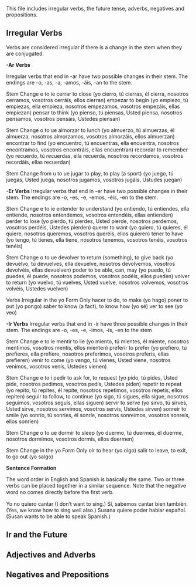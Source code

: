 This file includes irregular verbs, the future tense, adverbs, negatives and propositions.

## Irregular Verbs

Verbs are considered irregular if there is a change in the stem when they are conjugated.

**-Ar Verbs**

Irregular verbs that end in -ar have two possible changes in their stem. The endings are -o, -as, -a, -amos, -áis, -an to the stem.

Stem Change e to ie
cerrar to close (yo cierro, tú cierras, él cierra, nosotros cerramos, vosotros cerráis, ellos cierran)
empezar to begin (yo empiezo, tú empiezas, ella empieza, nosotros empezamos, vosotros empezáis, ellas empiezan)
pensar to think (yo pienso, tú piensas, Usted piensa, nosotros pensamos, vosotros pensáis, Ustedes piensan)

Stem Change o to ue
almorzar to lunch (yo almuerzo, tú almuerzas, él almuerza, nosotros almorzamos, vosotros almorzáis, ellos almuerzan)
encontrar to ﬁnd (yo encuentro, tú encuentras, ella encuentra, nosotros encontramos, vosotros encontráis, ellas encuentran)
recordar to remember (yo recuerdo, tú recuerdas, ella recuerda, nosotros recordamos, vosotros recordáis, ellas recuerdan)

Stem Change from u to ue
jugar to play, to play (a sport) (yo juego, tú juegas, Usted juega, nosotros jugamos, vosotros jugáis, Ustudes juegan)

**-Er Verbs**
Irregular verbs that end in -er have two possible changes in their stem. The endings are -o, -es, -e, -emos, -éis, -en to the stem.

Stem Change e to ie
entender to understand (yo entiendo, tú entiendes, ella entiende, nosotros entendemos, vosotros entendéis, ellas entienden)
perder to lose (yo pierdo, tú pierdes, Usted pierde, nosotros perdemos, vosotros perdéis, Ustedes pierden)
querer to want (yo quiero, tú quieres, él quiere, nosotros queremos, vosotros queréis, ellos quieren)
tener to have (yo tengo, tú tienes, ella tiene, nosotros tenemos, vosotros tenéis, vosotros tenéis)

Stem Change o to ue
devolver to return (something), to give back (yo devuelvo, tú devuelves, ella devuelve, nosotros devolvemos, vosotros devolvéis, ellas devuelven)
poder to be able, can, may (yo puedo, tú puedes, él puede, nosotros podemos, vosotros podéis, ellos pueden)
volver to return (yo vuelvo, tú vuelves, Usted vuelve, nosotros volvemos, vosotros volvéis, Ustedes vuelven)

Verbs Irregular in the yo Form Only
hacer to do, to make (yo hago)
poner to put (yo pongo)
saber to know (a fact), to know how (yo sé)
ver to see (yo veo)

**-Ir Verbs**
Irregular verbs that end in -ir have three possible changes in their stem. The endings are -o, -es, -e, -imos, -ís, -en to the stem

Stem Change e to ie
mentir to lie (yo miento, tú mientes, él miente, nosotros mentimos, vosotros mentís, ellos mienten)
preferir to prefer (yo prefiero, tú prefieres, ella prefiere, nosotros preferimos, vosotros preferís, ellas prefieren)
venir to come (yo vengo, tú vienes, Usted viene, nosotros venimos, vosotros venís, Ustedes vienen)

Stem Change e to i
pedir to ask for, to request (yo pido, tú pides, Usted pide, nosotros pedimos, vosotros pedís, Ustedes piden)
repetir to repeat (yo repito, tú repites, él repite, nosotros repetimos, vosotros repetís, ellos repiten)
seguir to follow, to continue (yo sigo, tú sigues, ella sigue, nosotros seguimos, vosotros seguís, ellas siguen)
servir to serve (yo sirvo, tú sirves, Usted sirve, nosotros servimos, vosotros servís, Ustedes sirven)
sonreír to smile (yo sonrío, tú sonríes, él sonríe, nosotros sonreímos, vosotros sonreís, ellos sonríen)

Stem Change o to ue
dormir to sleep (yo duermo, tú duermes, él duerme, nosotros dormimos, vosotros dormís, ellos duermen)

Stem Change in the yo Form Only
oír to hear (yo oigo)
salir to leave, to exit, to go out (yo salgo)

**Sentence Formation**

The word order in English and Spanish is basically the same. Two or three verbs can be placed together in a similar sequence. Note that the negative word no comes directly before the ﬁrst verb.

Yo no quiero cantar (I don’t want to sing.)
Sí, sabemos cantar bien también. (Yes, we know how to sing well also.)
Susana quiere poder hablar español. (Susan wants to be able to speak Spanish.)


## Ir and the Future

## Adjectives and Adverbs


## Negatives and Prepositions
